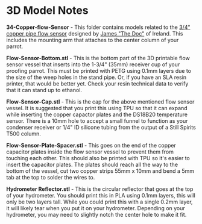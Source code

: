 # 3D Model Notes

**34-Copper-flow-Sensor** - This folder contains models related to the [3/4" copper pipe flow sensor](https://www.youtube.com/watch?v=uXPyjsHgtic) designed by [James "The Doc"](https://www.youtube.com/@TheDocChannel) of Ireland. This includes the mounting arm that attaches to the center column of your parrot.

**Flow-Sensor-Bottom.stl** - This is the bottom part of the 3D printable flow sensor vessel that inserts into the 1-3/4" (35mm) receiver cup of your proofing parrot. This must be printed with PETG using 0.1mm layers due to the size of the weep holes in the stand pipe. Or, if you have an SLA resin printer, that would be better yet. Check your resin technical data to verify that it can stand up to ethanol.

**Flow-Sensor-Cap.stl** - This is the cap for the above mentioned flow sensor vessel. It is suggested that you print this using TPU so that it can expand while inserting the copper capactor plates and the DS18B20 temperature sensor. There is a 10mm hole to accept a small funnel to function as your condenser receiver or 1/4" ID silicone tubing from the output of a Still Spirits T500 column.

**Flow-Sensor-Plate-Spacer.stl** - This goes on the end of the copper capacitor plates inside the flow sensor vessel to prevent them from touching each other. This should also be printed with TPU so it's easier to insert the capacitor plates. The plates should reach all the way to the bottom of the vessel, cut two copper strips 55mm x 10mm and bend a 5mm tab at the top to solder the wires to.

**Hydrometer Reflector.stl** - This is the circular reflector that goes at the top of your hydrometer. You should print this in PLA using 0.1mm layers, this will only be two layers tall. While you could print this with a single 0.2mm layer, it will likely tear when you put it on your hydrometer. Depending on your hydrometer, you may need to slightly notch the center hole to make it fit.
